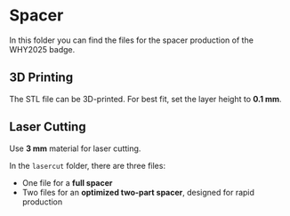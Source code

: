 # **Spacer**

In this folder you can find the files for the spacer production of the WHY2025 badge.

## 3D Printing

The STL file can be 3D-printed. For best fit, set the layer height to **0.1 mm**.

## Laser Cutting

Use **3 mm** material for laser cutting.

In the `lasercut` folder, there are three files:
- One file for a **full spacer**
- Two files for an **optimized two-part spacer**, designed for rapid production
